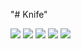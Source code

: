 "# Knife" 

<img src="screenshots\Screenshot_2019-02-11-14-30-05.png">
<img src="screenshots\Screenshot_2019-02-11-14-30-18.png">
<img src="screenshots\Screenshot_2019-02-11-14-31-50.png">
<img src="screenshots\Screenshot_2019-02-11-14-32-00.png">
<img src="screenshots\Screenshot_2019-02-11-14-32-15.png">